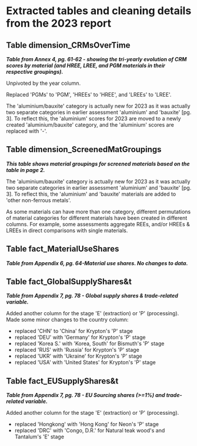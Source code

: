 # Extracted tables and cleaning details from the 2023 report

## Table dimension_CRMsOverTime

***Table from Annex 4, pg. 61-62 - showing the tri-yearly evolution of CRM scores by material (and HREE, LREE, and PGM materials in their respective groupings).***

Unpivoted by the year column.

Replaced 'PGMs' to 'PGM', 'HREEs' to 'HREE', and 'LREEs' to 'LREE'.

The 'aluminium/bauxite' category is actually new for 2023 as it was actually two separate categories in earlier assessment 'aluminium' and 'bauxite' [pg. 3]. To reflect this, the 'aluminium' scores for 2023 are moved to a newly created 'aluminium/bauxite' category, and the 'aluminium' scores are replaced with '-'.

## Table dimension_ScreenedMatGroupings

***This table shows material groupings for screened materials based on the table in page 2.***

The 'aluminium/bauxite' category is actually new for 2023 as it was actually two separate categories in earlier assessment 'aluminium' and 'bauxite' [pg. 3]. To reflect this, the 'aluminium' and 'bauxite' materials are added to 'other non-ferrous metals'.

As some materials can have more than one category, different permutations of material categories for different materials have been created in different columns. For example, some assessments aggregate REEs, and/or HREEs & LREEs in direct comparisons with single materials.

## Table fact_MaterialUseShares

***Table from Appendix 6, pg. 64-Material use shares. No changes to data.***

## Table fact_GlobalSupplyShares&t

***Table from Appendix 7, pg. 78 - Global supply shares & trade-related variable.***

Added another column for the stage 'E' (extraction) or 'P' (processing). Made some minor changes to the country column:

- replaced 'CHN' to 'China' for Krypton's 'P' stage
- replaced 'DEU' with 'Germany' for Krypton's 'P' stage
- replaced 'Korea S.' with 'Korea, South' for Bismuth's 'P' stage
- replaced 'RUS' with 'Russia' for Krypton's 'P' stage
- replaced 'UKR' with 'Ukraine' for Krypton's 'P' stage
- replaced 'USA' with 'United States' for Krypton's 'P' stage

## Table fact_EUSupplyShares&t

***Table from Appendix 7, pg. 78 - EU Sourcing shares (>=1%) and trade-related variable.***

Added another column for the stage 'E' (extraction) or 'P' (processing).

- replaced 'Hongkong' with 'Hong Kong' for Neon's 'P' stage
- replaced 'DRC' with 'Congo, D.R.' for Natural teak wood's and Tantalum's 'E' stage